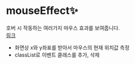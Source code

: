 # mouseEffect✨
호버 시 작동하는 여러가지 마우스 효과를 보여줍니다.<br>
<a href="https://kim-bab.github.io/mouseEffect/">링크</a>


- 화면상 x와 y좌표를 받아서 마우스의 현재 위치값 측정
- classList로 이벤트 클래스를 추가, 삭제
